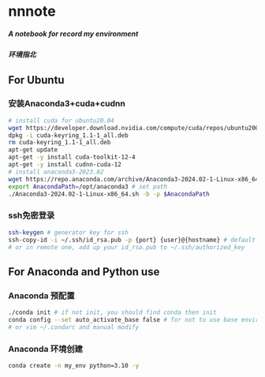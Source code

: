# nnnote
##### A notebook for record my environment 
##### 环境指北

## For Ubuntu
### 安装Anaconda3+cuda+cudnn
```bash
# install cuda for ubuntu20.04
wget https://developer.download.nvidia.com/compute/cuda/repos/ubuntu2004/x86_64/cuda-keyring_1.1-1_all.deb
dpkg -i cuda-keyring_1.1-1_all.deb
rm cuda-keyring_1.1-1_all.deb
apt-get update
apt-get -y install cuda-toolkit-12-4
apt-get -y install cudnn-cuda-12
# install anaconda3-2023.02
wget https://repo.anaconda.com/archive/Anaconda3-2024.02-1-Linux-x86_64.sh
export AnacondaPath=/opt/anaconda3 # set path
./Anaconda3-2024.02-1-Linux-x86_64.sh -b -p $AnacondaPath
```
### ssh免密登录
```bash
ssh-keygen # generator key for ssh 
ssh-copy-id -i ~/.ssh/id_rsa.pub -p {port} {user}@{hostname} # default port is 22
# or in remote one, add up your id_rsa.pub to ~/.ssh/authorized_key 
```

## For Anaconda and Python use
### Anaconda 预配置
```bash
./conda init # if not init, you should find conda then init
conda config --set auto_activate_base false # for not to use base environment for default
# or vim ~/.condarc and manual modify 
```

### Anaconda 环境创建
```bash
conda create -n my_env python=3.10 -y 
```